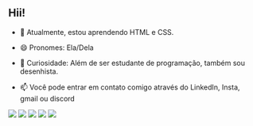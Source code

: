 ## Hii!


- 📖 Atualmente, estou aprendendo HTML e CSS.
- 😄 Pronomes: Ela/Dela
- 🎨 Curiosidade: Além de ser estudante de programação, também sou desenhista.
 
 
 - 📫 Você pode entrar em contato comigo através do LinkedIn, Insta, gmail ou discord
   
 <a href="https://www.youtube.com/@pelocano_1471" target="_blank"><img src="https://img.shields.io/badge/YouTube-FF0000?style=for-the-badge&logo=youtube&logoColor=white" target="_blank"></a>
  <a href="https://www.instagram.com/gabs_v12/" target="_blank"><img src="https://img.shields.io/badge/-Instagram-%23E4405F?style=for-the-badge&logo=instagram&logoColor=white" target="_blank"></a>
 <a href="https://discord.com/channels/@me/1102802776083402755" target="_blank"><img src="https://img.shields.io/badge/Discord-7289DA?style=for-the-badge&logo=discord&logoColor=white" target="_blank"></a> 
  <a href = "gabriellyv1244@gmail.com"><img src="https://img.shields.io/badge/-Gmail-%23333?style=for-the-badge&logo=gmail&logoColor=white" target="_blank"></a>
  <a href="https://www.linkedin.com/in/gabrielly-vit%C3%B3ria-6141882b3/" target="_blank"><img src="https://img.shields.io/badge/-LinkedIn-%230077B5?style=for-the-badge&logo=linkedin&logoColor=white" target="_blank"></a> 
  
